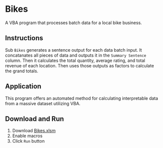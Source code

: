 # Bikes
A VBA program that processes batch data for a local bike business.

## Instructions
Sub `Bikes` generates a sentence output for each data batch input. It concatanates all pieces of data and outputs it in the `Summary Sentence` column. Then it calculates the total quantity, average rating, and total revenue of each location. Then uses those outputs as factors to calculate the grand totals.

## Application
This program offers an automated method for calculating interpretable data from a massive dataset utilizing VBA.

## Download and Run
1) Download [Bikes.xlsm](https://github.com/caydnbaldwin/Bikes/archive/refs/heads/main.zip)
2) Enable macros
3) Click `Run` button

